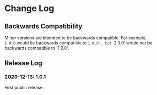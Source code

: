 # Change Log

## Backwards Compatibility

Minor versions are intended to be backwards compatible. For example, `1.9.0` would be backwards compatible to `1.0.0', but `2.0.0' would not be backwards compatible to `1.9.0'.

## Release Log

### 2020-12-13: 1.0.1

First public release.
